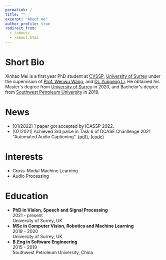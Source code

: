 ```yaml
---
permalink: /
title: ""
excerpt: "About me"
author_profile: true
redirect_from: 
  - /about/
  - /about.html
---
```


Short Bio
====
Xinhao Mei is a first year PhD student at [CVSSP](https://www.surrey.ac.uk/centre-vision-speech-signal-processing), [University of Surrey](www.surrey.ac.uk) under the supervision of [Prof. Wenwu Wang](http://personal.ee.surrey.ac.uk/Personal/W.Wang/), and [Dr. Yunpeng Li](https://www.surrey.ac.uk/people/yunpeng-li). He obtained his Master's degree from [University of Surrey](www.surrey.ac.uk) in 2020, and Bachelor's degree from [Southwest Petroleum University](https://www.swpu.edu.cn/) in 2019.

News
====
* [01/2022] 1 paper got accepted by ICASSP 2022.
* [07/2021] Achieved 3rd palce in Task 6 of DCASE Chanllenge 2021 "Automated Audio Captioning". [(pdf)](http://dcase.community/documents/challenge2021/technical_reports/DCASE2021_Mei_88_t6.pdf), [(code)](https://github.com/XinhaoMei/DCASE2021_task6_v2)

Interests 
====
* Cross-Modal Machine Learning
* Audio Processing

Education
====
* **PhD in Vision, Speech and Signal Processing**  
  2021 - present  
  University of Surrey, UK  
* **MSc in Computer Vision, Robotics and Machine Learning**  
  2019 - 2020  
  University of Surrey, UK  
* **B.Eng in Software Engineering**  
  2015 - 2019  
  Southwest Petroleum University, China

<script type='text/javascript' id='clustrmaps' src='//cdn.clustrmaps.com/map_v2.js?cl=ffffff&w=190&t=n&d=vZIRqZ8N_fO1ljFLBrWAMvmjAbSztN1pM8uZs8OiU8g&co=2d78ad&cmo=3acc3a&cmn=ff5353&ct=ffffff'></script>
